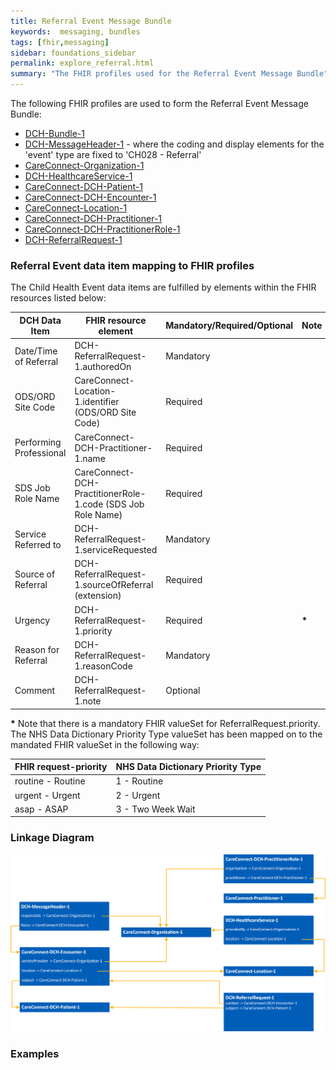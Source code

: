 ```yaml
---
title: Referral Event Message Bundle
keywords:  messaging, bundles
tags: [fhir,messaging]
sidebar: foundations_sidebar
permalink: explore_referral.html
summary: "The FHIR profiles used for the Referral Event Message Bundle"
---
```


The following FHIR profiles are used to form the Referral Event Message Bundle:

- [DCH-Bundle-1](https://fhir.nhs.uk/STU3/StructureDefinition/DCH-Bundle-1)
- [DCH-MessageHeader-1](https://fhir.nhs.uk/STU3/StructureDefinition/DCH-MessageHeader-1) - where the coding and display elements for the 'event' type are fixed to 'CH028 - Referral' 
- [CareConnect-Organization-1](https://fhir.hl7.org.uk/STU3/StructureDefinition/CareConnect-Organization-1)
- [DCH-HealthcareService-1](https://fhir.nhs.uk/STU3/StructureDefinition/DCH-HealthcareService-1)
- [CareConnect-DCH-Patient-1](https://fhir.nhs.uk/STU3/StructureDefinition/CareConnect-DCH-Patient-1)
- [CareConnect-DCH-Encounter-1](https://fhir.nhs.uk/STU3/StructureDefinition/CareConnect-DCH-Encounter-1)
- [CareConnect-Location-1](https://fhir.hl7.org.uk/STU3/StructureDefinition/CareConnect-Location-1)
- [CareConnect-DCH-Practitioner-1](https://fhir.nhs.uk/STU3/StructureDefinition/CareConnect-DCH-Practitioner-1)
- [CareConnect-DCH-PractitionerRole-1](https://fhir.nhs.uk/STU3/StructureDefinition/CareConnect-DCH-PractitionerRole-1)
- [DCH-ReferralRequest-1](https://fhir.nhs.uk/STU3/StructureDefinition/DCH-ReferralRequest-1)


### Referral Event data item mapping to FHIR profiles ###

The Child Health Event data items are fulfilled by elements within the FHIR resources listed below:
                                                                                                   
| DCH Data Item                | FHIR resource element                                               | Mandatory/Required/Optional | Note     |
|------------------------------|---------------------------------------------------------------------|-----------------------------|----------|
| Date/Time of Referral        | DCH-ReferralRequest-1.authoredOn                                    | Mandatory                   |          |
| ODS/ORD Site Code            | CareConnect-Location-1.identifier (ODS/ORD Site Code)               | Required                    |          |
| Performing Professional      | CareConnect-DCH-Practitioner-1.name                                 | Required                    |          |
| SDS Job Role Name            | CareConnect-DCH-PractitionerRole-1.code (SDS Job Role Name)         | Required                    |          |
| Service Referred to          | DCH-ReferralRequest-1.serviceRequested                              | Mandatory                   |          |
| Source of Referral           | DCH-ReferralRequest-1.sourceOfReferral (extension)                  | Required                    |          |
| Urgency                      | DCH-ReferralRequest-1.priority                                      | Required                    | **\***   |
| Reason for Referral          | DCH-ReferralRequest-1.reasonCode                                    | Mandatory                   |          |
| Comment                      | DCH-ReferralRequest-1.note                                          | Optional                    |          |

**\*** Note that there is a mandatory FHIR valueSet for ReferralRequest.priority. The NHS Data Dictionary Priority Type valueSet has been mapped on to the mandated FHIR valueSet in the following way:

| FHIR request-priority          | NHS Data Dictionary Priority Type           |
|--------------------------------|---------------------------------------------|
| routine - Routine              | 1 - Routine                                 |
| urgent - Urgent                | 2 - Urgent                                  |
| asap - ASAP                    | 3 - Two Week Wait                           |


### Linkage Diagram ###

<img src="images/explore/Referral.png">



### Examples ###

<script src="https://gist.github.com/IOPS-DEV/3a533dbed34f30392d2341c9a5b9c313.js"></script>



<script src="https://gist.github.com/IOPS-DEV/e83f29d5cab77d53605be6b56dd6902a.js"></script>
